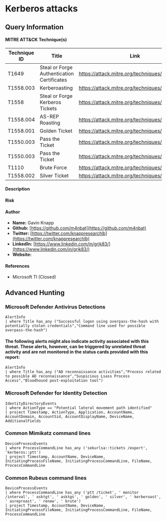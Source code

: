 # Kerberos attacks

## Query Information

#### MITRE ATT&CK Technique(s)

| Technique ID | Title                       | Link                                      |
|--------------|-----------------------------|-------------------------------------------|
|T1649 |Steal or Forge Authentication Certificates |  https://attack.mitre.org/techniques/T1649/ |
|T1558.003 |Kerberoasting |  https://attack.mitre.org/techniques/T1558/003/ |
|T1558 |Steal or Forge Kerberos Tickets |  https://attack.mitre.org/techniques/T1558/ |
|T1558.004 |AS-REP Roasting | https://attack.mitre.org/techniques/T1558/004/  |
|T1558.001 |Golden Ticket | https://attack.mitre.org/techniques/T1558/001/  |
|T1550.003 |Pass the Ticket |  https://attack.mitre.org/techniques/T1550/003/ |
|T1550.003 |Pass the Ticket |  https://attack.mitre.org/techniques/T1550/003/ |
|T1110 |Brute Force |  https://attack.mitre.org/techniques/T1110/ |
|T1558.002 |Silver Ticket | https://attack.mitre.org/techniques/T1558/002/  |

#### Description

#### Risk

#### Author 
- **Name:** Gavin Knapp
- **Github:** [https://github.com/m4nbat](https://github.com/m4nbat)
- **Twitter:** [https://twitter.com/knappresearchlb](https://twitter.com/knappresearchlb)
- **LinkedIn:** [https://www.linkedin.com/in/grjk83/](https://www.linkedin.com/in/grjk83/)
- **Website:**

#### References
- Microsoft TI (Closed)

## Advanced Hunting

### Microsoft Defender Antivirus Detections

```KQL
AlertInfo 
| where Title has_any ("Successful logon using overpass-the-hash with potentially stolen credentials","Command line used for possible overpass-the-hash")
```

#### The following alerts might also indicate activity associated with this threat. These alerts, however, can be triggered by unrelated threat activity and are not monitored in the status cards provided with this report:

```KQL
AlertInfo 
| where Title has_any ("AD reconnaissance activities","Process related to possible AD reconnaissance","Suspicious Lsass Process Access","Bloodhound post-exploitation tool")
```

### Microsoft Defender for Identity Detection
```KQL
IdentityDirectoryEvents
| where ActionType == "Potential lateral movement path identified"
| project Timestamp, ActionType, Application, AccountName, AccountDomain, AccountSid, AccountDisplayName, DeviceName, AdditionalFields
```

### Common Mimikatz command lines 

```KQL
DeviceProcessEvents
| where ProcessCommandLine has_any ('sekurlsa::tickets /export', 'kerberos::ptt')
| project Timestamp, AccountName, DeviceName, InitiatingProcessFileName, InitiatingProcessCommandLine, FileName, ProcessCommandLine
```

### Common Rubeus command lines 

```KQL
DeviceProcessEvents
| where ProcessCommandLine has_any ('ptt /ticket', ' monitor /interval', ' asktgt', ' asktgs', ' golden', ' silver', ' kerberoast', ' asreproast', ' renew', ' brute')
| project Timestamp, AccountName, DeviceName, InitiatingProcessFileName, InitiatingProcessCommandLine, FileName, ProcessCommandLine
```
